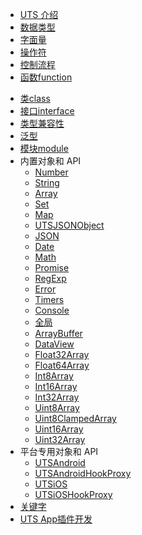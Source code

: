 * [UTS 介绍](README.md)
* [数据类型](data-type.md)
* [字面量](literal.md)
* [操作符](operator.md)
* [控制流程](control.md)
* [函数function](function.md)
<!-- * [类型别名type](type-aliases.md) -->
<!-- * [对象类型object](object.md) -->
* [类class](class.md)
* [接口interface](interface.md)
* [类型兼容性](type-compatibility.md)
* [泛型](generics.md)
* [模块module](module.md)
* 内置对象和 API
  * [Number](buildin-object-api/number.md)
  * [String](buildin-object-api/string.md)
  * [Array](buildin-object-api/array.md)
  * [Set](buildin-object-api/set.md)
  * [Map](buildin-object-api/map.md)
  * [UTSJSONObject](buildin-object-api/utsjsonobject.md)
  * [JSON](buildin-object-api/json.md)
  * [Date](buildin-object-api/date.md)
  * [Math](buildin-object-api/math.md)
  * [Promise](buildin-object-api/promise.md)
  * [RegExp](buildin-object-api/regexp.md)
  * [Error](buildin-object-api/error.md)
  * [Timers](buildin-object-api/timers.md)
  * [Console](buildin-object-api/console.md)
  * [全局](buildin-object-api/global.md)
  * [ArrayBuffer](buildin-object-api/arraybuffer.md)
  * [DataView](buildin-object-api/dataview.md)
  * [Float32Array](buildin-object-api/float32array.md)
  * [Float64Array](buildin-object-api/float64array.md)
  * [Int8Array](buildin-object-api/int8array.md)
  * [Int16Array](buildin-object-api/int16array.md)
  * [Int32Array](buildin-object-api/int32array.md)
  * [Uint8Array](buildin-object-api/uint8array.md)
  * [Uint8ClampedArray](buildin-object-api/uint8clampedarray.md)
  * [Uint16Array](buildin-object-api/uint16array.md)
  * [Uint32Array](buildin-object-api/uint32array.md)
* 平台专用对象和 API
  * [UTSAndroid](utsandroid.md)
  * [UTSAndroidHookProxy](utsandroidhookproxy.md)
  * [UTSiOS](utsios.md)
  * [UTSiOSHookProxy](utsioshookproxy.md)
* [关键字](keywords.md)
* [UTS App插件开发](../plugin/uts-plugin.md)
<!-- * [学习资料](learning.md) -->
